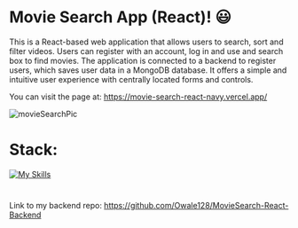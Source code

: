 # Movie Search App (React)! 😃

This is a React-based web application that allows users to search, sort and filter videos. Users can register with an account, log in and use and search box to find movies. The application is connected to a backend to register users, which saves user data in a MongoDB database. It offers a simple and intuitive user experience with centrally located forms and controls.

You can visit the page at: https://movie-search-react-navy.vercel.app/

![movieSearchPic](https://github.com/Owale128/MovieSearch-React/assets/110387474/c5df3b76-a6b5-4537-b9db-46c4944866fc)
# Stack:
[![My Skills](https://skillicons.dev/icons?i=js,react,html,sass)](https://skillicons.dev)
<br>
#
Link to my backend repo: https://github.com/Owale128/MovieSearch-React-Backend
